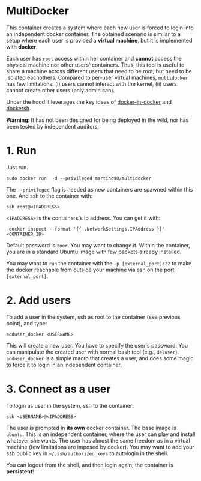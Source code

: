 # MultiDocker
This container creates a system where each new user is forced to login into an independent docker container.
The obtained scenario is similar to a setup where each user is provided a **virtual machine**, but it is implemented with **docker**.

Each user has `root` access within her container and **cannot** access the physical machine nor other users' containers. Thus, this tool is useful to share a machine across different users that need to be root, but need to be isolated eachothers. Compared to per-user virtual machines, `multidocker` has few limitations: (i) users cannot interact with the kernel, (ii) users cannot create other users (only admin can). 

Under the hood it leverages the key ideas of [docker-in-docker](https://github.com/jpetazzo/dind) and [dockersh](https://github.com/Yelp/dockersh).

**Warning**:
It has not been designed for being deployed in the wild, nor has been tested by independent auditors.

# 1. Run
Just run.
```
sudo docker run  -d --privileged martino90/multidocker
```
The `--privileged` flag is needed as new containers are spawned within this one.
And ssh to the container with:
```
ssh root@<IPADDRESS>
```
`<IPADDRESS>` is the containers's ip address. You can get it with:
``` 
 docker inspect --format '{{ .NetworkSettings.IPAddress }}' <CONTAINER_ID>
```
Default password is `toor`. You may want to change it.
Within the container, you are in a standard Ubuntu image with few packets already installed.

You may want to `run` the container with the `-p [external_port]:22` to make the docker reachable from outside your machine via ssh on the port `[external_port]`.

# 2. Add users
To add a user in the system, ssh as root to the container (see previous point), and type:
```
adduser_docker <USERNAME>
```
This will create a new user. You have to specify the user's password.
You can manipulate the created user with normal bash tool (e.g., `deluser`).
`adduser_docker` is a simple macro that creates a user, and does some magic to force it to login in an independent container.

# 3. Connect as a user
To login as user in the system, ssh to the container:
```
ssh <USERNAME>@<IPADDRESS>
```
The user is prompted in **its own** docker container. The base image is `ubuntu`.
This is an independent container, where the user can play and install whatever she wants.
The user has almost the same freedom as in a virtual machine (few limitations are imposed by docker).
You may want to add your ssh public key in `~/.ssh/authorized_keys` to autologin in the shell.

You can logout from the shell, and then login again; the container is **persistent**!
